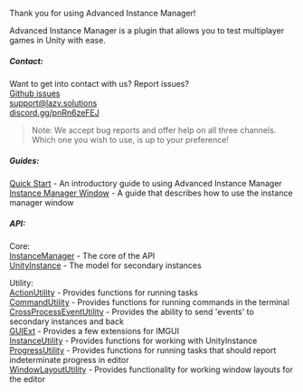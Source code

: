 Thank you for using Advanced Instance Manager!

Advanced Instance Manager is a plugin that allows you to test multiplayer games in Unity with ease.

##### Contact:
Want to get into contact with us? Report issues?\
[Github issues](https://github.com/Lazy-Solutions/advanced-instance-manager/issues)\
[support@lazy.solutions](mailto:support@lazy.solutions)\
[discord.gg/pnRn6zeFEJ](https://discord.gg/pnRn6zeFEJ)
>Note: We accept bug reports and offer help on all three channels. Which one you wish to use, is up to your preference!

##### Guides:
[Quick Start](QuickStart) - An introductory guide to using Advanced Instance Manager\
[Instance Manager Window](Instance-Manager-Window) - A guide that describes how to use the instance manager window

##### API:
Core:\
[InstanceManager](InstanceManager) - The core of the API\
[UnityInstance](UnityInstance) - The model for secondary instances

Utility:\
[ActionUtility](ActionUtility) - Provides functions for running tasks\
[CommandUtility](CommandUtility) - Provides functions for running commands in the terminal\
[CrossProcessEventUtility](CrossProcessEventUtility) - Provides the ability to send 'events' to secondary instances and back\
[GUIExt](GUIExt) - Provides a few extensions for IMGUI\
[InstanceUtility](InstanceUtility) - Provides functions for working with UnityInstance\
[ProgressUtility](ProgressUtility) - Provides functions for running tasks that should report indeterminate progress in editor\
[WindowLayoutUtility](WindowLayoutUtility) - Provides functionality for working window layouts for the editor
